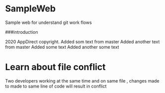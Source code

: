 # SampleWeb
Sample web for understand git work flows

###introduction

2020 AppDirect copyright.
Added som text from master
Added another text from master
Added some text
Added another some text

# Learn about file conflict
Two developers working at the same time and on same file , changes made to made to same line of code will result in conflict
